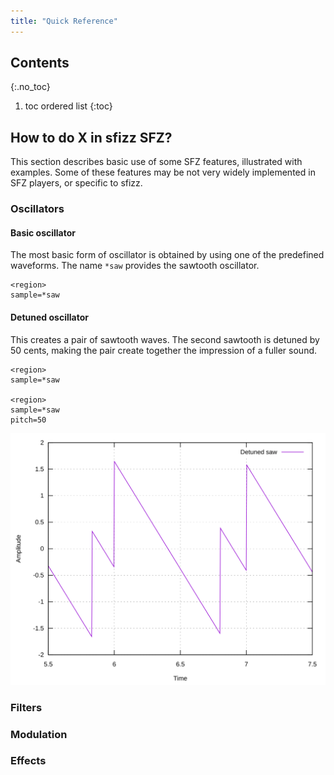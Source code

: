 ```yaml
---
title: "Quick Reference"
---
```

## Contents
{:.no_toc}
1. toc ordered list
{:toc}

## How to do X in sfizz SFZ?

This section describes basic use of some SFZ features, illustrated with examples.
Some of these features may be not very widely implemented in SFZ players, or specific to sfizz.

### Oscillators

#### Basic oscillator

The most basic form of oscillator is obtained by using one of the predefined waveforms.
The name `*saw` provides the sawtooth oscillator.

```
<region>
sample=*saw
```

#### Detuned oscillator

This creates a pair of sawtooth waves. The second sawtooth is detuned by 50
cents, making the pair create together the impression of a fuller sound.

```
<region>
sample=*saw

<region>
sample=*saw
pitch=50
```

![quickref-detune-osc](/assets/img/sfizz/quickref-detune-osc.svg)

### Filters

### Modulation

### Effects
